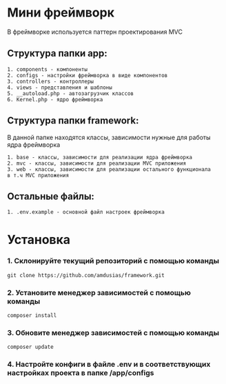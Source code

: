 # Мини фреймворк

<p>В фреймворке используется паттерн проектирования MVC</p>

## Структура папки app:

```
1. components - компоненты
2. configs - настройки фреймворка в виде компонентов
3. controllers - контроллеры
4. views - представления и шаблоны
5. __autoload.php - автозагрузчик классов
6. Kernel.php - ядро фреймворка
```

## Структура папки framework:

<p>В данной папке находятся классы, зависимости нужные для работы ядра фреймворка</p>

```
1. base - классы, зависимости для реализации ядра фреймворка
2. mvc - классы, зависимости для реализации MVC приложения
3. web - классы, зависимости для реализации остального функционала 
в т.ч MVC приложения
```

## Остальные файлы:

```
1. .env.example - основной файл настроек фреймворка
```

# Установка

### 1. Склонируйте текущий репозиторий с помощью команды

```
git clone https://github.com/amdusias/framework.git
```

### 2. Установите менеджер зависимостей с помощью команды

```
composer install
```

### 3. Обновите менеджер зависимостей с помощью команды

```
composer update
```

### 4. Настройте конфиги в файле .env и в соответствующих настройках проекта в папке /app/configs